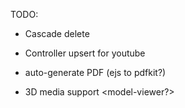TODO:
+ Cascade delete
+ Controller upsert for youtube
  
+ auto-generate PDF (ejs to pdfkit?)
+ 3D media support <model-viewer?>
